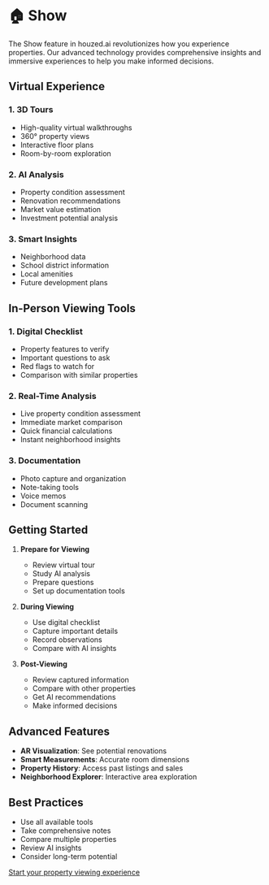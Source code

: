 # 🏠 Show

The Show feature in houzed.ai revolutionizes how you experience properties. Our advanced technology provides comprehensive insights and immersive experiences to help you make informed decisions.

## Virtual Experience

### 1. 3D Tours
- High-quality virtual walkthroughs
- 360° property views
- Interactive floor plans
- Room-by-room exploration

### 2. AI Analysis
- Property condition assessment
- Renovation recommendations
- Market value estimation
- Investment potential analysis

### 3. Smart Insights
- Neighborhood data
- School district information
- Local amenities
- Future development plans

## In-Person Viewing Tools

### 1. Digital Checklist
- Property features to verify
- Important questions to ask
- Red flags to watch for
- Comparison with similar properties

### 2. Real-Time Analysis
- Live property condition assessment
- Immediate market comparison
- Quick financial calculations
- Instant neighborhood insights

### 3. Documentation
- Photo capture and organization
- Note-taking tools
- Voice memos
- Document scanning

## Getting Started

1. **Prepare for Viewing**
   - Review virtual tour
   - Study AI analysis
   - Prepare questions
   - Set up documentation tools

2. **During Viewing**
   - Use digital checklist
   - Capture important details
   - Record observations
   - Compare with AI insights

3. **Post-Viewing**
   - Review captured information
   - Compare with other properties
   - Get AI recommendations
   - Make informed decisions

## Advanced Features

- **AR Visualization**: See potential renovations
- **Smart Measurements**: Accurate room dimensions
- **Property History**: Access past listings and sales
- **Neighborhood Explorer**: Interactive area exploration

## Best Practices

- Use all available tools
- Take comprehensive notes
- Compare multiple properties
- Review AI insights
- Consider long-term potential

[Start your property viewing experience](#) 